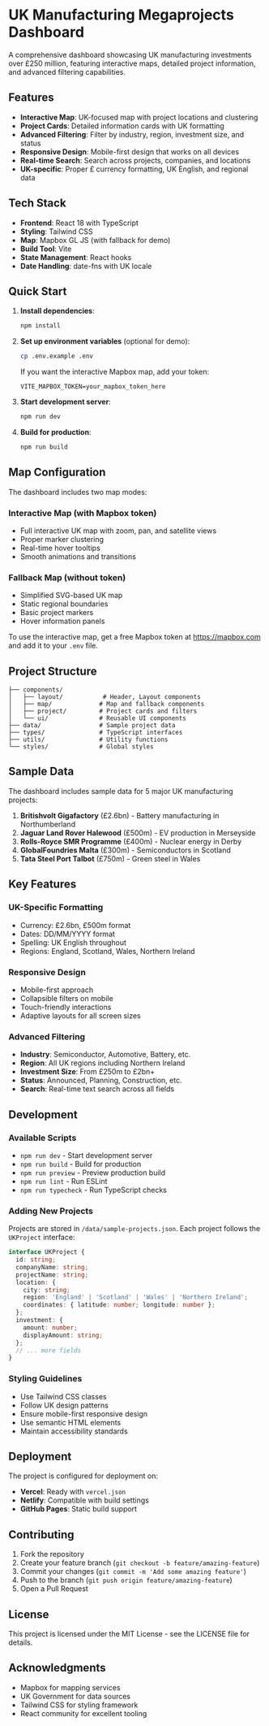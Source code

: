 # UK Manufacturing Megaprojects Dashboard

A comprehensive dashboard showcasing UK manufacturing investments over £250 million, featuring interactive maps, detailed project information, and advanced filtering capabilities.

## Features

- **Interactive Map**: UK-focused map with project locations and clustering
- **Project Cards**: Detailed information cards with UK formatting
- **Advanced Filtering**: Filter by industry, region, investment size, and status
- **Responsive Design**: Mobile-first design that works on all devices
- **Real-time Search**: Search across projects, companies, and locations
- **UK-specific**: Proper £ currency formatting, UK English, and regional data

## Tech Stack

- **Frontend**: React 18 with TypeScript
- **Styling**: Tailwind CSS
- **Map**: Mapbox GL JS (with fallback for demo)
- **Build Tool**: Vite
- **State Management**: React hooks
- **Date Handling**: date-fns with UK locale

## Quick Start

1. **Install dependencies**:
   ```bash
   npm install
   ```

2. **Set up environment variables** (optional for demo):
   ```bash
   cp .env.example .env
   ```
   
   If you want the interactive Mapbox map, add your token:
   ```
   VITE_MAPBOX_TOKEN=your_mapbox_token_here
   ```

3. **Start development server**:
   ```bash
   npm run dev
   ```

4. **Build for production**:
   ```bash
   npm run build
   ```

## Map Configuration

The dashboard includes two map modes:

### Interactive Map (with Mapbox token)
- Full interactive UK map with zoom, pan, and satellite views
- Proper marker clustering
- Real-time hover tooltips
- Smooth animations and transitions

### Fallback Map (without token)
- Simplified SVG-based UK map
- Static regional boundaries
- Basic project markers
- Hover information panels

To use the interactive map, get a free Mapbox token at https://mapbox.com and add it to your `.env` file.

## Project Structure

```
├── components/
│   ├── layout/           # Header, Layout components
│   ├── map/             # Map and fallback components
│   ├── project/         # Project cards and filters
│   └── ui/              # Reusable UI components
├── data/                # Sample project data
├── types/               # TypeScript interfaces
├── utils/               # Utility functions
└── styles/              # Global styles
```

## Sample Data

The dashboard includes sample data for 5 major UK manufacturing projects:

1. **Britishvolt Gigafactory** (£2.6bn) - Battery manufacturing in Northumberland
2. **Jaguar Land Rover Halewood** (£500m) - EV production in Merseyside
3. **Rolls-Royce SMR Programme** (£400m) - Nuclear energy in Derby
4. **GlobalFoundries Malta** (£300m) - Semiconductors in Scotland
5. **Tata Steel Port Talbot** (£750m) - Green steel in Wales

## Key Features

### UK-Specific Formatting
- Currency: £2.6bn, £500m format
- Dates: DD/MM/YYYY format
- Spelling: UK English throughout
- Regions: England, Scotland, Wales, Northern Ireland

### Responsive Design
- Mobile-first approach
- Collapsible filters on mobile
- Touch-friendly interactions
- Adaptive layouts for all screen sizes

### Advanced Filtering
- **Industry**: Semiconductor, Automotive, Battery, etc.
- **Region**: All UK regions including Northern Ireland
- **Investment Size**: From £250m to £2bn+
- **Status**: Announced, Planning, Construction, etc.
- **Search**: Real-time text search across all fields

## Development

### Available Scripts

- `npm run dev` - Start development server
- `npm run build` - Build for production
- `npm run preview` - Preview production build
- `npm run lint` - Run ESLint
- `npm run typecheck` - Run TypeScript checks

### Adding New Projects

Projects are stored in `/data/sample-projects.json`. Each project follows the `UKProject` interface:

```typescript
interface UKProject {
  id: string;
  companyName: string;
  projectName: string;
  location: {
    city: string;
    region: 'England' | 'Scotland' | 'Wales' | 'Northern Ireland';
    coordinates: { latitude: number; longitude: number };
  };
  investment: {
    amount: number;
    displayAmount: string;
  };
  // ... more fields
}
```

### Styling Guidelines

- Use Tailwind CSS classes
- Follow UK design patterns
- Ensure mobile-first responsive design
- Use semantic HTML elements
- Maintain accessibility standards

## Deployment

The project is configured for deployment on:

- **Vercel**: Ready with `vercel.json`
- **Netlify**: Compatible with build settings
- **GitHub Pages**: Static build support

## Contributing

1. Fork the repository
2. Create your feature branch (`git checkout -b feature/amazing-feature`)
3. Commit your changes (`git commit -m 'Add some amazing feature'`)
4. Push to the branch (`git push origin feature/amazing-feature`)
5. Open a Pull Request

## License

This project is licensed under the MIT License - see the LICENSE file for details.

## Acknowledgments

- Mapbox for mapping services
- UK Government for data sources
- Tailwind CSS for styling framework
- React community for excellent tooling